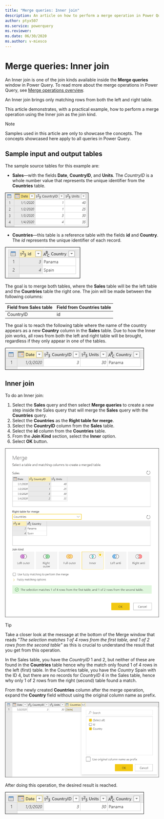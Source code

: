 ```yaml
---
title: "Merge queries: Inner join"
description: An article on how to perform a merge operation in Power Query using the Inner join kind. 
author: ptyx507
ms.service: powerquery
ms.reviewer: 
ms.date: 06/30/2020
ms.author: v-miesco
---
```


# Merge queries: Inner join

An Inner join is one of the join kinds available inside the **Merge queries** window in Power Query. To read more about the merge operations in Power Query, see [Merge operations overview](merge-queries-overview.md).

An Inner join brings only matching rows from both the left and right table.

This article demonstrates, with a practical example, how to perform a merge operation using the Inner join as the join kind.

>[!Note]
>Samples used in this article are only to showcase the concepts. The concepts showcased here apply to all queries in Power Query.

## Sample input and output tables

The sample source tables for this example are:

* **Sales**&mdash;with the fields **Date**, **CountryID**, and **Units**. The *CountryID* is a whole number value that represents the unique identifier from the **Countries** table.

![Sales table](images/me-merge-operations-left-outer-join-sales-table.png)

* **Countries**&mdash;this table is a reference table with the fields **id** and **Country**. The *id* represents the unique identifier of each record.

![Countries table](images/me-merge-operations-inner-join-countries-table.png)

The goal is to merge both tables, where the **Sales** table will be the left table and the **Countries** table the right one. The join will be made between the following columns:

|Field from Sales table| Field from Countries table|
|-----------|------------------|
|CountryID|id|

The goal is to reach the following table where the name of the country appears as a new **Country** column in the **Sales** table. Due to how the Inner join works, all rows from both the left and right table will be brought, regardless if they only appear in one of the tables.

![Inner join final table](images/me-merge-operations-inner-final-table.png)

## Inner join

To do an Inner join:

1. Select the **Sales** query and then select **Merge queries** to create a new step inside the Sales query that will merge the **Sales** query with the **Countries** query.
2. Select the **Countries** as the **Right table for merge**.
3. Select the **CountryID** column from the **Sales** table.
4. Select the **id** column from the **Countries** table.
5. From the **Join Kind** section, select the **Inner** option.
6. Select **OK** button.

![Merge window for Inner join](images/me-merge-operations-inner-merge-window.png)

>[!TIP]
>Take a closer look at the message at the bottom of the Merge window that reads *"The selection matches 1 of 4 rows from the first table, and 1 of 2  rows from the second table"* as this is crucial to understand the result that you get from this operation. 

In the Sales table, you have the *CountryID* 1 and 2, but neither of these are found in the **Countries** table hence why the match only found 1 of 4 rows in the left (first) table.
In the Countries table, you have the *Country* Spain with the ID 4, but there are no records for *CountryID* 4 in the Sales table, hence why only 1 of 2 rows from the right (second) table found a match.

From the newly created **Countries** column after the merge operation, expand the **Country** field without using the original column name as prefix.

![Expand table column for Country](images/me-merge-operations-inner-expand-field.png)

After doing this operation, the desired result is reached.

![Inner join final table](images/me-merge-operations-inner-final-table.png)